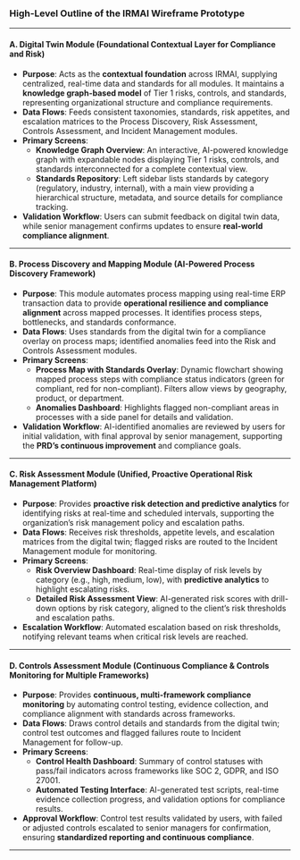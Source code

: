 ### **High-Level Outline of the IRMAI Wireframe Prototype**
 
---
 
#### **A. Digital Twin Module (Foundational Contextual Layer for Compliance and Risk)**
   - **Purpose**: Acts as the **contextual foundation** across IRMAI, supplying centralized, real-time data and standards for all modules. It maintains a **knowledge graph-based model** of Tier 1 risks, controls, and standards, representing organizational structure and compliance requirements.
   - **Data Flows**: Feeds consistent taxonomies, standards, risk appetites, and escalation matrices to the Process Discovery, Risk Assessment, Controls Assessment, and Incident Management modules.
   - **Primary Screens**:
      - **Knowledge Graph Overview**: An interactive, AI-powered knowledge graph with expandable nodes displaying Tier 1 risks, controls, and standards interconnected for a complete contextual view.
      - **Standards Repository**: Left sidebar lists standards by category (regulatory, industry, internal), with a main view providing a hierarchical structure, metadata, and source details for compliance tracking.
   - **Validation Workflow**: Users can submit feedback on digital twin data, while senior management confirms updates to ensure **real-world compliance alignment**.
 
---
 
#### **B. Process Discovery and Mapping Module (AI-Powered Process Discovery Framework)**
   - **Purpose**: This module automates process mapping using real-time ERP transaction data to provide **operational resilience and compliance alignment** across mapped processes. It identifies process steps, bottlenecks, and standards conformance.
   - **Data Flows**: Uses standards from the digital twin for a compliance overlay on process maps; identified anomalies feed into the Risk and Controls Assessment modules.
   - **Primary Screens**:
      - **Process Map with Standards Overlay**: Dynamic flowchart showing mapped process steps with compliance status indicators (green for compliant, red for non-compliant). Filters allow views by geography, product, or department.
      - **Anomalies Dashboard**: Highlights flagged non-compliant areas in processes with a side panel for details and validation.
   - **Validation Workflow**: AI-identified anomalies are reviewed by users for initial validation, with final approval by senior management, supporting the **PRD’s continuous improvement** and compliance goals.
 
---
 
#### **C. Risk Assessment Module (Unified, Proactive Operational Risk Management Platform)**
   - **Purpose**: Provides **proactive risk detection and predictive analytics** for identifying risks at real-time and scheduled intervals, supporting the organization’s risk management policy and escalation paths.
   - **Data Flows**: Receives risk thresholds, appetite levels, and escalation matrices from the digital twin; flagged risks are routed to the Incident Management module for monitoring.
   - **Primary Screens**:
      - **Risk Overview Dashboard**: Real-time display of risk levels by category (e.g., high, medium, low), with **predictive analytics** to highlight escalating risks.
      - **Detailed Risk Assessment View**: AI-generated risk scores with drill-down options by risk category, aligned to the client’s risk thresholds and escalation paths.
   - **Escalation Workflow**: Automated escalation based on risk thresholds, notifying relevant teams when critical risk levels are reached.
 
---
 
#### **D. Controls Assessment Module (Continuous Compliance & Controls Monitoring for Multiple Frameworks)**
   - **Purpose**: Provides **continuous, multi-framework compliance monitoring** by automating control testing, evidence collection, and compliance alignment with standards across frameworks.
   - **Data Flows**: Draws control details and standards from the digital twin; control test outcomes and flagged failures route to Incident Management for follow-up.
   - **Primary Screens**:
      - **Control Health Dashboard**: Summary of control statuses with pass/fail indicators across frameworks like SOC 2, GDPR, and ISO 27001.
      - **Automated Testing Interface**: AI-generated test scripts, real-time evidence collection progress, and validation options for compliance results.
   - **Approval Workflow**: Control test results validated by users, with failed or adjusted controls escalated to senior managers for confirmation, ensuring **standardized reporting and continuous compliance**.
 
---